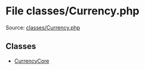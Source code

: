 File classes/Currency.php
=========

Source: [classes/Currency.php](https://github.com/PrestaShop/PrestaShop/blob/1.5.6.2/classes/Currency.php)


Classes
-------

* [CurrencyCore](class.CurrencyCore.md)

